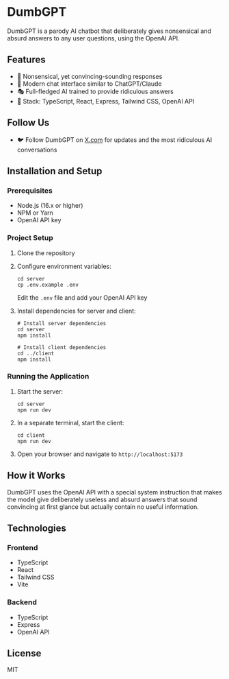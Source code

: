 # DumbGPT

DumbGPT is a parody AI chatbot that deliberately gives nonsensical and absurd answers to any user questions, using the OpenAI API.

## Features

- 🤪 Nonsensical, yet convincing-sounding responses
- 💬 Modern chat interface similar to ChatGPT/Claude
- 🎭 Full-fledged AI trained to provide ridiculous answers
- 🚀 Stack: TypeScript, React, Express, Tailwind CSS, OpenAI API

## Follow Us

- 🐦 Follow DumbGPT on [X.com](https://x.com/dumbGPTapp) for updates and the most ridiculous AI conversations

## Installation and Setup

### Prerequisites

- Node.js (16.x or higher)
- NPM or Yarn
- OpenAI API key

### Project Setup

1. Clone the repository
2. Configure environment variables:
   ```
   cd server
   cp .env.example .env
   ```
   Edit the `.env` file and add your OpenAI API key

3. Install dependencies for server and client:
   ```
   # Install server dependencies
   cd server
   npm install

   # Install client dependencies
   cd ../client
   npm install
   ```

### Running the Application

1. Start the server:
   ```
   cd server
   npm run dev
   ```

2. In a separate terminal, start the client:
   ```
   cd client
   npm run dev
   ```

3. Open your browser and navigate to `http://localhost:5173`

## How it Works

DumbGPT uses the OpenAI API with a special system instruction that makes the model give deliberately useless and absurd answers that sound convincing at first glance but actually contain no useful information.

## Technologies

### Frontend
- TypeScript
- React
- Tailwind CSS
- Vite

### Backend
- TypeScript
- Express
- OpenAI API

## License

MIT
